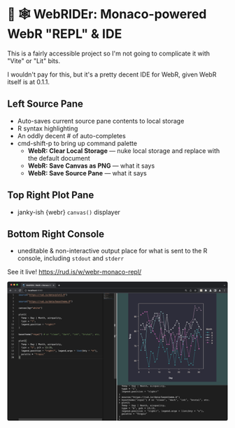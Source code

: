 # 🧪 🕸️ WebRIDEr: Monaco-powered WebR "REPL" & IDE

This is a fairly accessible project so I'm not going to complicate it with "Vite" or "Lit" bits.

I wouldn't pay for this, but it's a pretty decent IDE for WebR, given WebR itself is at 0.1.1.

## Left Source Pane

- Auto-saves current source pane contents to local storage
- R syntax highlighting
- An oddly decent # of auto-completes
- cmd-shift-p to bring up command palette
    - **WebR: Clear Local Storage** — nuke local storage and replace with the default document
    - **WebR: Save Canvas as PNG** — what it says
    - **WebR: Save Source Pane** — what it says

## Top Right Plot Pane

- janky-ish {webr} `canvas()` displayer

## Bottom Right Console

- uneditable & non-interactive output place for what is sent to the R console, including `stdout` and `stderr`

See it live! <https://rud.is/w/webr-monaco-repl/>

![](preview.png)
